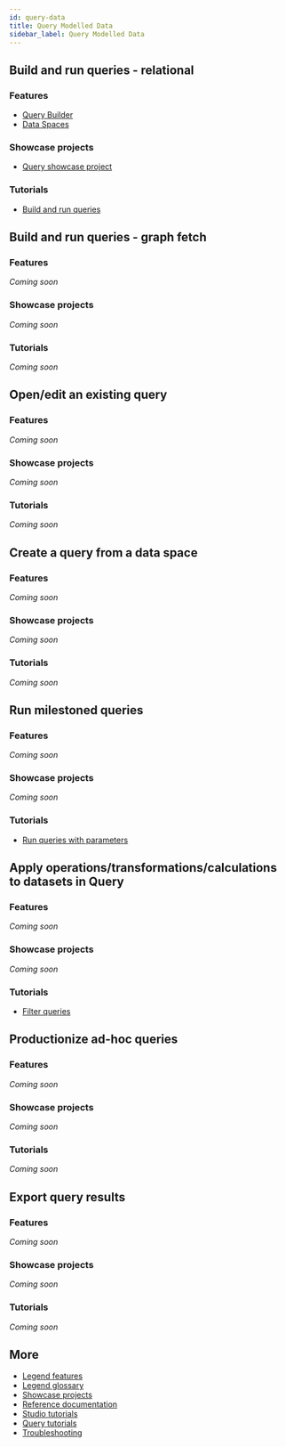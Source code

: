 ```yaml
---
id: query-data
title: Query Modelled Data
sidebar_label: Query Modelled Data
---
```


## Build and run queries - relational

### Features
- [Query Builder](../overview/legend-glossary/#query-builder)
- [Data Spaces](../overview/legend-glossary/#dataspace)

### Showcase projects
- [Query showcase project](../showcases/showcase-projects.md/#query)

### Tutorials
- [Build and run queries](../tutorials/query-builder.md)

## Build and run queries - graph fetch

### Features
_Coming soon_

### Showcase projects
_Coming soon_

### Tutorials
_Coming soon_

## Open/edit an existing query

### Features
_Coming soon_

### Showcase projects
_Coming soon_

### Tutorials
_Coming soon_

## Create a query from a data space

### Features
_Coming soon_

### Showcase projects
_Coming soon_

### Tutorials
_Coming soon_

## Run milestoned queries

### Features
_Coming soon_

### Showcase projects
_Coming soon_

### Tutorials
- [Run queries with parameters](../tutorials/query-parameter.md)

## Apply operations/transformations/calculations to datasets in Query

### Features
_Coming soon_

### Showcase projects
_Coming soon_

### Tutorials
- [Filter queries](../tutorials/query-filter.md) 

## Productionize ad-hoc queries

### Features
_Coming soon_

### Showcase projects
_Coming soon_

### Tutorials
_Coming soon_

## Export query results

### Features
_Coming soon_

### Showcase projects
_Coming soon_

### Tutorials
_Coming soon_


## More
- [Legend features](../overview/legend-features.md)
- [Legend glossary](../overview/legend-glossary.md)
- [Showcase projects](../showcases/showcase-projects.md)
- [Reference documentation](../reference/legend-language.md)
- [Studio tutorials](../tutorials/studio-workspace.md)
- [Query tutorials](../tutorials/query-builder.md)
- [Troubleshooting](./test-troubleshoot.md)